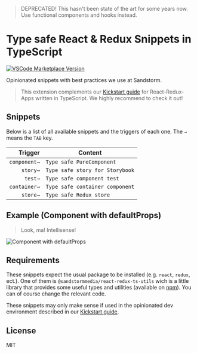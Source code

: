 > DEPRECATED! This hasn't been state of the art for some years now. Use functional components and hooks instead.

# Type safe React & Redux Snippets in TypeScript
[![VSCode Marketplace Version](https://img.shields.io/visual-studio-marketplace/v/Sandstorm.vscode-awesome-ts-react-redux-snippets.svg?label=VSCode%20Marketplace&logo=visual-studio-code)](https://marketplace.visualstudio.com/items?itemName=Sandstorm.vscode-awesome-ts-react-redux-snippets)

Opinionated snippets with best practices we use at Sandstorm.

> This extension complements our [Kickstart guide](https://sandstorm.github.io/typescript-react-app-kickstart-guide/) for React-Redux-Apps written in TypeScript. We highly recommend to check it out!

## Snippets

Below is a list of all available snippets and the triggers of each one. The **`→`** means the `TAB` key.

| Trigger  | Content |
| -------: | ------- |
| `component→` | `Type safe PureComponent` |
| `story→`| `Type safe story for Storybook` |
| `test→`| `Type safe component test` |
| `container→` | `Type safe container component` |
| `store→` | `Type safe Redux store` |

## Example (Component with defaultProps)

> Look, ma! Intellisense!

![Component with defaultProps](images/Component&defaultProps.gif)

## Requirements

These snippets expect the usual package to be installed (e.g. `react`, `redux`, ect.). 
One of them is `@sandstormmedia/react-redux-ts-utils` wich is a little library that provides some useful types and utilities (available on [npm](https://www.npmjs.com/package/@sandstormmedia/react-redux-ts-utils)). You can of course change the relevant code.

These snippets may only make sense if used in the opinionated dev environment described in our [Kickstart guide](https://sandstorm.github.io/typescript-react-app-kickstart-guide/).

## License
MIT

